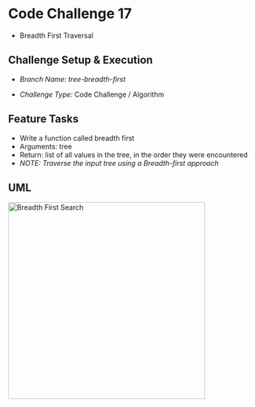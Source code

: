 # Code Challenge 17

- Breadth First Traversal

## Challenge Setup & Execution

- *Branch Name: tree-breadth-first*

- *Challenge Type:* Code Challenge / Algorithm

## Feature Tasks

- Write a function called breadth first
- Arguments: tree
- Return: list of all values in the tree, in the order they were encountered
- *NOTE: Traverse the input tree using a Breadth-first approach*

## UML

<img width="401" alt="Breadth First Search" src="https://user-images.githubusercontent.com/120413183/234478188-4a351646-69bc-4d07-aced-80597d34324e.png">
